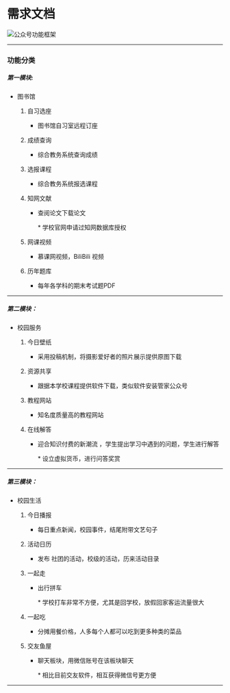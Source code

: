 # 需求文档

![公众号功能框架](https://github.com/Think-Core/Wechat-Campus-Offical-Account/blob/master/Image/%E5%85%AC%E4%BC%97%E5%8F%B7%E5%8A%9F%E8%83%BD%E6%A1%86%E6%9E%B6.png?raw=true)

---

### 功能分类

##### 第一模块:

* 图书馆
  1. 自习选座
     	
     	
     
     * 图书馆自习室远程订座
     
  2. 成绩查询
     	
     	
     
     * 综合教务系统查询成绩 
     
  3. 选报课程
     	
     	
     
     * 综合教务系统报选课程
     
  4. 知网文献
  
       * 查阅论文下载论文
  
          \* 学校官网申请过知网数据库授权
  
  5. 网课视频
  
      	* 慕课网视频，BiliBili 视频 
  
  6. 历年题库
  
      	* 每年各学科的期末考试题PDF

---

##### 第二模块：

* 校园服务
  1. 今日壁纸
  
     	* 采用投稿机制，将摄影爱好者的照片展示提供原图下载
  
  2. 资源共享
  
     	* 跟据本学校课程提供软件下载，类似软件安装管家公众号
  
  3. 教程网站
  
     	* 知名度质量高的教程网站 
  
  4. 在线解答
  
      * 迎合知识付费的新潮流 ，学生提出学习中遇到的问题，学生进行解答
  
        \* 设立虚拟货币，进行问答奖赏

---

##### 第三模块：

* 校园生活
  1. 今日播报
  
     	* 每日重点新闻，校园事件，结尾附带文艺句子
  
  2. 活动日历
  
     	* 发布 社团的活动，校级的活动，历来活动目录
  
  3. 一起走
  
     * 出行拼车
  
       \* 学校打车非常不方便，尤其是回学校，放假回家客运流量很大
  
  4. 一起吃
  
     * 分摊用餐价格，人多每个人都可以吃到更多种类的菜品
  
  5. 交友鱼屋
  
     * 聊天板块，用微信账号在该板块聊天
  
       \* 相比目前交友软件，相互获得微信号更方便

---











